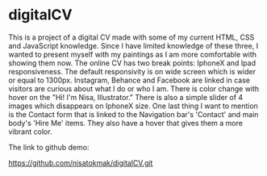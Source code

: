 # digitalCV

This is a project of a digital CV made with some of my current HTML, CSS and JavaScript knowledge. Since I have limited knowledge of these three, I wanted to present myself with my paintings as I am more comfortable with showing them now. 
The online CV has two break points: IphoneX and Ipad responsiveness. The default responsivity is on wide screen which is wider or equal to 1300px. 
Instagram, Behance and Facebook are linked in case visitors are curious about what I do or who I am.
There is color change with hover on the "Hi! I'm Nisa, Illustrator." There is also a simple slider of 4 images which disappears on IphoneX size. One last thing I want to mention is the Contact form that is linked to the Navigation bar's 'Contact' and main body's 'Hire Me' items. They also have a hover that gives them a more vibrant color. 

The link to github demo:

https://github.com/nisatokmak/digitalCV.git
